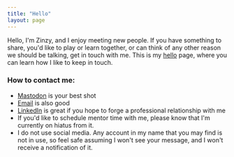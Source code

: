 ```yaml
---
title: "Hello"
layout: page
---
```

Hello, I'm Zinzy, and I enjoy meeting new people. If you have something to share, you'd like to play or learn together, or can think of any other reason we should be talking, get in touch with me. This is my [hello](https://alastairjohnston.com/introducing-hello-pages/) page, where you can learn how I like to keep in touch.

### How to contact me:
- [Mastodon](https://tech.lgbt/@zinzy) is your best shot
- [Email](/contact) is also good
- [LinkedIn](https://nl.linkedin.com/in/zinzy) is great if you hope to forge a professional relationship with me
- If you'd like to schedule mentor time with me, please know that I'm currently on hiatus from it.
- I do not use social media. Any account in my name that you may find is not in use, so feel safe assuming I won't see your message, and I won't receive a notification of it.